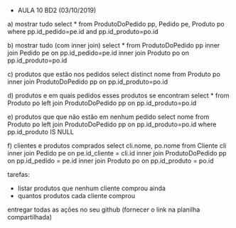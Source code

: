 * AULA 10 BD2 (03/10/2019)

a) mostrar tudo
select * from ProdutoDoPedido pp, Pedido pe, Produto po
where pp.id_pedido=pe.id and pp.id_produto=po.id

b) mostrar tudo (com inner join)
select * from ProdutoDoPedido pp
inner join Pedido pe on pp.id_pedido=pe.id
inner join Produto po on pp.id_produto=po.id

c) produtos que estão nos pedidos
select distinct nome from Produto po
inner join ProdutoDoPedido pp on pp.id_produto=po.id

d) produtos e em quais pedidos esses produtos se encontram
select * from Produto po
left join ProdutoDoPedido pp on pp.id_produto=po.id

e) produtos que que não estão em nenhum pedido
select nome from Produto po
left join ProdutoDoPedido pp on pp.id_produto=po.id
where pp.id_produto IS NULL

f) clientes e produtos comprados
select cli.nome, po.nome from Cliente cli
inner join Pedido pe on pe.id_cliente = cli.id
inner join ProdutoDoPedido pp on pp.id_pedido = pe.id
inner join Produto po on pp.id_produto = po.id

tarefas: 
- listar produtos que nenhum cliente comprou ainda
- quantos produtos cada cliente comprou

entregar todas as ações no seu github (fornecer o link na planilha compartilhada)

